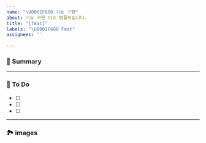 ```yaml
---
name: "\U0001F680 기능 구현"
about: 기능 구현 이슈 템플릿입니다.
title: "[feat]"
labels: "\U0001F680 Feat"
assignees: ''

---
```


### 🚀 Summary

<!-- A brief description of the issue. -->

---

### 📝 To Do

<!-- Write what you need to do -->

- [ ]
- [ ]
- [ ]

---

### 🏞️ images 

<!-- Capture related images -->
